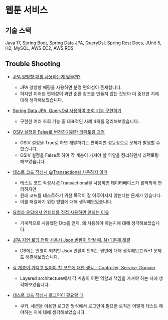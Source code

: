 # 웹툰 서비스

## 기술 스택 

Java 17, Spring Boot, Spring Data JPA, QueryDsl, Spring Rest Docs, JUnit 5, H2, MySQL, AWS EC2, AWS RDS

## Trouble Shooting
- [JPA 양방향 매핑 사용하는게 맞을까?](https://320hwany.tistory.com/75)

  - JPA 양방향 매핑을 사용하면 분명 편의성이 존재합니다.        
  - 하지만 이러한 편의성이 과연 순환 참조를 만들지 않는 것보다 더 중요한 지에 대해 생각해보았습니다.   

- [Spring Data JPA, QueryDsl 사용하여 조회 기능 구현하기](https://320hwany.tistory.com/66)     
  
  - 구현한 여러 조회 기능 중 대표적인 사례 4개를 정리해보았습니다.   
  
- [OSIV 설정을 False로 변경하기위한 리팩토링 과정](https://320hwany.tistory.com/65)        
  - OSIV 설정을 True로 하면 개발하기는 편하지만 성능상으로 문제가 발생할 수 있습니다.  
  - OSIV 설정을 False로 하여 각 계층이 가져야 할 역할을 정리하면서 리팩토링 해보았습니다.  
  
- [테스트 코드 작성시 @Transactional 사용하지 않기](https://320hwany.tistory.com/64)       
  - 테스트 코드 작성시 @Transactional을 사용하면 데이터베이스가 롤백되어 편리하지만 
  - 원래 코드를 테스트하기 위한 목적이 잘 이루어지지 않는다는 문제가 있습니다.
  - 이를 해결하기 위한 방법에 대해 생각해보았습니다.
  
- [요청과 응답에서 엔티티를 직접 사용하면 안되는 이유](https://320hwany.tistory.com/63)   
  - 기계적으로 사용했던 Dto를 언제, 왜 사용해야 하는지에 대해 생각해보았습니다.  
- [JPA 지연 로딩 전략 사용시 Json 반환이 안될 때, N+1 문제 해결](https://320hwany.tistory.com/61)   
  - DB에는 반영이 되지만 Json 반환이 안되는 원인에 대해 생각해보고 N+1 문제도 해결해보았습니다.  
  
- [각 계층이 가지고 있어야 할 코드에 대한 생각 - Controller, Service, Domain](https://320hwany.tistory.com/60)    
  - Layered architecture에서 각 계층이 어떤 역할과 책임을 가져야 하는 지에 생각해보았습니다.  
  
- [테스트 코드 작성시 로그인이 필요할 때](https://320hwany.tistory.com/59)    
  - 쿠키, 세션을 이용한 로그인 방식에서 로그인이 필요한 로직은 어떻게 테스트 해야하는 지에 대해 생각해보았습니다.   


